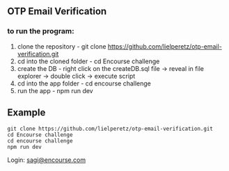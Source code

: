 ## OTP Email Verification
### to run the program:
1. clone the repository - git clone https://github.com/lielperetz/otp-email-verification.git
2. cd into the cloned folder - cd Encourse challenge
3. create the DB - right click on the createDB.sql file -> reveal in file explorer -> double click -> execute script 
4. cd into the app folder - cd encourse challenge
5. run the app - npm run dev

## Example
```
git clone https://github.com/lielperetz/otp-email-verification.git
cd Encourse challenge
cd encourse challenge
npm run dev
```

  Login: sagi@encourse.com
